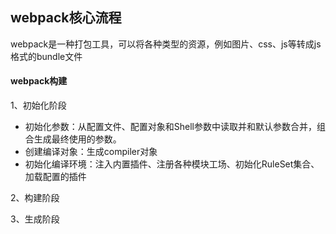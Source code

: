 ## webpack核心流程

webpack是一种打包工具，可以将各种类型的资源，例如图片、css、js等转成js格式的bundle文件

#### webpack构建
1、初始化阶段
+ 初始化参数：从配置文件、配置对象和Shell参数中读取并和默认参数合并，组合生成最终使用的参数。
+ 创建编译对象：生成compiler对象
+ 初始化编译环境：注入内置插件、注册各种模块工场、初始化RuleSet集合、加载配置的插件

2、构建阶段

3、生成阶段